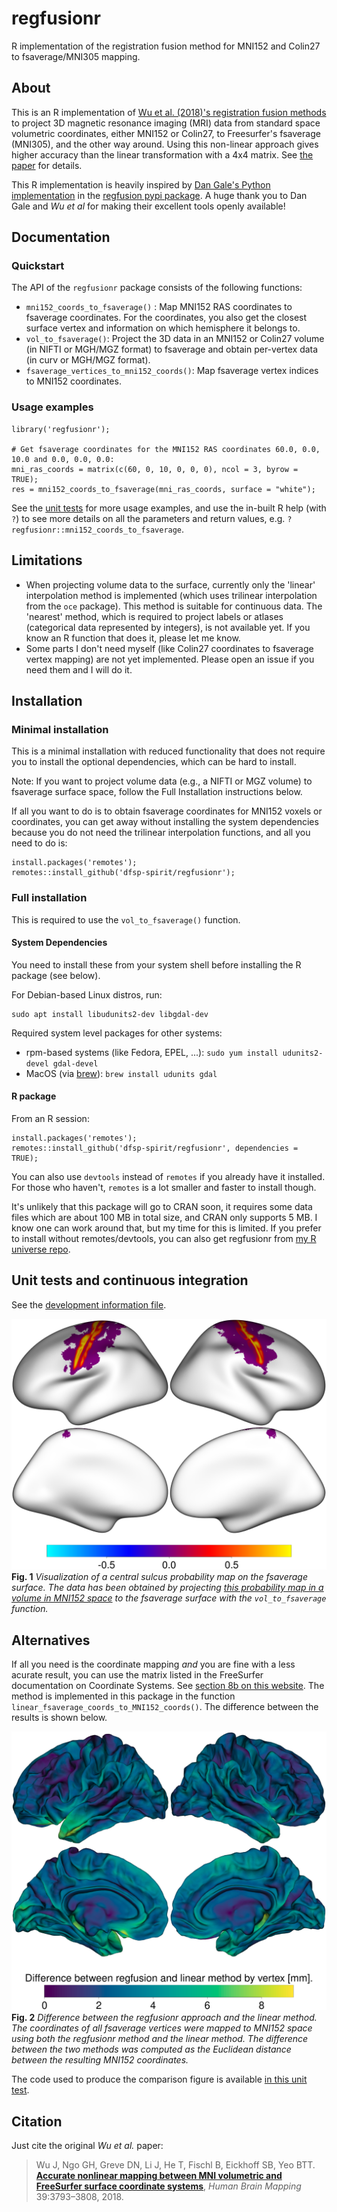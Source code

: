 # regfusionr
R implementation of the registration fusion method for MNI152 and Colin27 to fsaverage/MNI305 mapping.

## About

This is an R implementation of [Wu et al. (2018)'s registration fusion methods](https://onlinelibrary.wiley.com/doi/full/10.1002/hbm.24213) to project 3D magnetic resonance imaging (MRI) data from standard space volumetric coordinates, either MNI152 or Colin27, to Freesurfer's fsaverage (MNI305), and the other way around. Using this non-linear approach gives higher accuracy than the linear transformation with a 4x4 matrix. See [the paper](https://onlinelibrary.wiley.com/doi/full/10.1002/hbm.24213) for details.

This R implementation is heavily inspired by [Dan Gale's Python implementation](https://github.com/danjgale/reg-fusion) in the [regfusion pypi package](https://pypi.org/project/regfusion/). A huge thank you to Dan Gale and  *Wu et al* for making their excellent tools openly available!

## Documentation

### Quickstart

The API of the `regfusionr` package consists of the following functions:

* `mni152_coords_to_fsaverage()` : Map MNI152 RAS coordinates to fsaverage coordinates. For the coordinates, you also get the closest surface vertex and information on which hemisphere it belongs to.
* `vol_to_fsaverage()`: Project the 3D data in an MNI152 or Colin27 volume (in NIFTI or MGH/MGZ format) to fsaverage and obtain per-vertex data (in curv or MGH/MGZ format).
* `fsaverage_vertices_to_mni152_coords()`: Map fsaverage vertex indices to MNI152 coordinates.


### Usage examples

```
library('regfusionr');

# Get fsaverage coordinates for the MNI152 RAS coordinates 60.0, 0.0, 10.0 and 0.0, 0.0, 0.0:
mni_ras_coords = matrix(c(60, 0, 10, 0, 0, 0), ncol = 3, byrow = TRUE);
res = mni152_coords_to_fsaverage(mni_ras_coords, surface = "white");
```

See the [unit tests](./test/testthat/) for more usage examples, and use the in-built R help (with `?`) to see more details on all the parameters and return values, e.g. `?regfusionr::mni152_coords_to_fsaverage`.


## Limitations

* When projecting volume data to the surface, currently only the 'linear' interpolation method is implemented (which uses trilinear interpolation from the `oce` package). This method is suitable for continuous data. The 'nearest' method, which is required to project labels or atlases (categorical data represented by integers), is not available yet. If you know an R function that does it, please let me know.
* Some parts I don't need myself (like Colin27 coordinates to fsaverage vertex mapping) are not yet implemented. Please open an issue if you need them and I will do it.


## Installation

### Minimal installation

This is a minimal installation with reduced functionality that does not require you to install the optional dependencies, which can be  hard to install.

Note: If you want to project volume data (e.g., a NIFTI or MGZ volume) to fsaverage surface space, follow the Full Installation instructions below.

If all you want to do is to obtain fsaverage coordinates for MNI152 voxels or coordinates, you can get away without installing the system dependencies because you do not need the trilinear interpolation functions, and all you need to do is:

```
install.packages('remotes');
remotes::install_github('dfsp-spirit/regfusionr');
```

### Full installation

This is required to use the `vol_to_fsaverage()` function.

#### System Dependencies

You need to install these from your system shell before installing the R package (see below).

For Debian-based Linux distros, run:
```
sudo apt install libudunits2-dev libgdal-dev
```

Required system level packages for other systems:
 
* rpm-based systems (like Fedora, EPEL, ...): `sudo yum install udunits2-devel gdal-devel`
* MacOS (via [brew](https://brew.sh)): `brew install udunits gdal`

#### R package

From an R session:

```
install.packages('remotes');
remotes::install_github('dfsp-spirit/regfusionr', dependencies = TRUE);
```

You can also use `devtools` instead of `remotes` if you already have it installed. For those who haven't, `remotes` is a lot smaller and faster to install though.

It's unlikely that this package will go to CRAN soon, it requires some data files which are about 100 MB in total size, and CRAN only supports 5 MB. I know one can work around that, but my time for this is limited. If you prefer to install without remotes/devtools, you can also get regfusionr from [my R universe repo](https://dfsp-spirit.r-universe.dev).


## Unit tests and continuous integration

See the [development information file](./DEVELOP.md).

![Vis1](./web/output_vol_to_fsaverage.png?raw=true "Projection of a central sulcus probability map from a volume in MNI152 space to the fsaverage surface.")
**Fig. 1** *Visualization of a central sulcus probability map on the fsaverage surface. The data has been obtained by projecting [this probability map in a volume in MNI152 space](./inst/extdata/testdata/MNI_probMap_ants.central_sulc.nii.gz) to the fsaverage surface with the `vol_to_fsaverage` function.*


## Alternatives

If all you need is the coordinate mapping *and* you are fine with a less acurate result, you can use the matrix listed in the FreeSurfer documentation on Coordinate Systems. See [section 8b on this website](https://surfer.nmr.mgh.harvard.edu/fswiki/CoordinateSystems). The method is implemented in this package in the function `linear_fsaverage_coords_to_MNI152_coords()`. The difference between the results is shown below.


![Vis2](./web/regfusionr_vs_linear.png?raw=true "Difference between the regfusionr approach and the linear method. The coordinates of all fsaverage vertices were mapped to MNI152 space using both the regfusionr method and the linear method. The difference between the two methods was computed as the Euclidean distance between the resulting MNI152 coordinates.")
**Fig. 2** *Difference between the regfusionr approach and the linear method. The coordinates of all fsaverage vertices were mapped to MNI152 space using both the regfusionr method and the linear method. The difference between the two methods was computed as the Euclidean distance between the resulting MNI152 coordinates.*

The code used to produce the comparison figure is available [in this unit test](tests/testthat/test-compare_linear_to_regfusion.R).

## Citation

Just cite the original *Wu et al.* paper:

>Wu J, Ngo GH, Greve DN, Li J, He T, Fischl B, Eickhoff SB, Yeo BTT. [**Accurate nonlinear mapping between MNI volumetric and FreeSurfer surface coordinate systems**](http://people.csail.mit.edu/ythomas/publications/2018VolSurfMapping-HBM.pdf), *Human Brain Mapping* 39:3793–3808, 2018.


   
